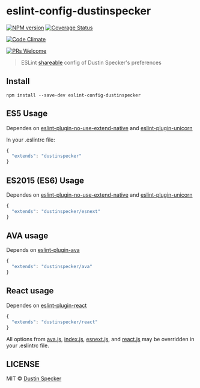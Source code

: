 # eslint-config-dustinspecker
[![NPM version](https://badge.fury.io/js/eslint-config-dustinspecker.svg)](https://badge.fury.io/js/eslint-config-dustinspecker)
[![Coverage Status](https://img.shields.io/coveralls/dustinspecker/eslint-config-dustinspecker.svg)](https://coveralls.io/r/dustinspecker/eslint-config-dustinspecker?branch=main)

[![Code Climate](https://codeclimate.com/github/dustinspecker/eslint-config-dustinspecker/badges/gpa.svg)](https://codeclimate.com/github/dustinspecker/eslint-config-dustinspecker)

[![PRs Welcome](https://img.shields.io/badge/PRs-welcome-brightgreen.svg?style=flat-square)](http://makeapullrequest.com)

> ESLint [shareable](http://eslint.org/docs/developer-guide/shareable-configs.html) config of Dustin Specker's preferences

## Install
```
npm install --save-dev eslint-config-dustinspecker
```

## ES5 Usage

Dependes on [eslint-plugin-no-use-extend-native](https://github.com/dustinspecker/eslint-plugin-no-use-extend-native) and [eslint-plugin-unicorn](https://github.com/sindresorhus/eslint-plugin-unicorn)

In your .eslintrc file:
```javascript
{
  "extends": "dustinspecker"
}
```

## ES2015 (ES6) Usage

Dependes on [eslint-plugin-no-use-extend-native](https://github.com/dustinspecker/eslint-plugin-no-use-extend-native) and [eslint-plugin-unicorn](https://github.com/sindresorhus/eslint-plugin-unicorn)

```javascript
{
  "extends": "dustinspecker/esnext"
}
```

## AVA usage

Depends on [eslint-plugin-ava](https://github.com/sindresorhus/eslint-plugin-ava)

```javascript
{
  "extends": "dustinspecker/ava"
}
```

## React usage

Dependes on [eslint-plugin-react](https://github.com/yannickcr/eslint-plugin-react)

```javascript
{
  "extends": "dustinspecker/react"
}
```

All options from [ava.js](ava.js), [index.js](index.js), [esnext.js](esnext.js), and [react.js](react.js) may be overridden in your .eslintrc file.

## LICENSE
MIT © [Dustin Specker](https://github.com/dustinspecker)
